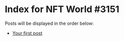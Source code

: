 # Index for NFT World #3151
Posts will be displayed in the order below:

- [Your first post](./001-first.md)


